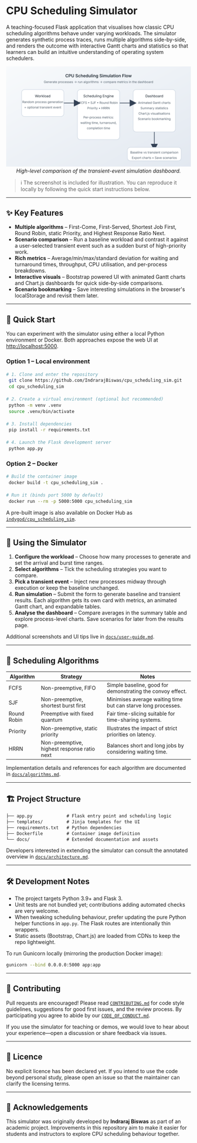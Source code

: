# CPU Scheduling Simulator

A teaching-focused Flask application that visualises how classic CPU scheduling
algorithms behave under varying workloads.  The simulator generates synthetic
process traces, runs multiple algorithms side-by-side, and renders the outcome
with interactive Gantt charts and statistics so that learners can build an
intuitive understanding of operating system schedulers.

<p align="center">
  <img src="docs/assets/app-overview.svg" alt="Diagram of the results dashboard flow" width="720" />
  <br/><em>High-level comparison of the transient-event simulation dashboard.</em>
</p>

> ℹ️ The screenshot is included for illustration. You can reproduce it locally
> by following the quick start instructions below.

---

## ✨ Key Features

- **Multiple algorithms** – First-Come, First-Served, Shortest Job First,
  Round Robin, static Priority, and Highest Response Ratio Next.
- **Scenario comparison** – Run a baseline workload and contrast it against a
  user-selected transient event such as a sudden burst of high-priority work.
- **Rich metrics** – Average/min/max/standard deviation for waiting and
  turnaround times, throughput, CPU utilisation, and per-process breakdowns.
- **Interactive visuals** – Bootstrap powered UI with animated Gantt charts and
  Chart.js dashboards for quick side-by-side comparisons.
- **Scenario bookmarking** – Save interesting simulations in the browser's
  localStorage and revisit them later.

---

## 🚀 Quick Start

You can experiment with the simulator using either a local Python environment or
Docker.  Both approaches expose the web UI at <http://localhost:5000>.

### Option 1 – Local environment

```bash
# 1. Clone and enter the repository
 git clone https://github.com/IndrarajBiswas/cpu_scheduling_sim.git
 cd cpu_scheduling_sim

# 2. Create a virtual environment (optional but recommended)
 python -m venv .venv
 source .venv/bin/activate

# 3. Install dependencies
 pip install -r requirements.txt

# 4. Launch the Flask development server
 python app.py
```

### Option 2 – Docker

```bash
# Build the container image
 docker build -t cpu_scheduling_sim .

# Run it (binds port 5000 by default)
 docker run --rm -p 5000:5000 cpu_scheduling_sim
```

A pre-built image is also available on Docker Hub as
[`indygod/cpu_scheduling_sim`](https://hub.docker.com/r/indygod/cpu_scheduling_sim).

---

## 🧭 Using the Simulator

1. **Configure the workload** – Choose how many processes to generate and set
   the arrival and burst time ranges.
2. **Select algorithms** – Tick the scheduling strategies you want to compare.
3. **Pick a transient event** – Inject new processes midway through execution or
   keep the baseline unchanged.
4. **Run simulation** – Submit the form to generate baseline and transient
   results. Each algorithm gets its own card with metrics, an animated Gantt
   chart, and expandable tables.
5. **Analyse the dashboard** – Compare averages in the summary table and explore
   process-level charts. Save scenarios for later from the results page.

Additional screenshots and UI tips live in [`docs/user-guide.md`](docs/user-guide.md).

---

## 🧠 Scheduling Algorithms

| Algorithm | Strategy | Notes |
|-----------|----------|-------|
| FCFS | Non-preemptive, FIFO | Simple baseline, good for demonstrating the convoy effect. |
| SJF | Non-preemptive, shortest burst first | Minimises average waiting time but can starve long processes. |
| Round Robin | Preemptive with fixed quantum | Fair time-slicing suitable for time-sharing systems. |
| Priority | Non-preemptive, static priority | Illustrates the impact of strict priorities on latency. |
| HRRN | Non-preemptive, highest response ratio next | Balances short and long jobs by considering waiting time. |

Implementation details and references for each algorithm are documented in
[`docs/algorithms.md`](docs/algorithms.md).

---

## 🏗️ Project Structure

```
├── app.py             # Flask entry point and scheduling logic
├── templates/         # Jinja templates for the UI
├── requirements.txt   # Python dependencies
├── Dockerfile         # Container image definition
└── docs/              # Extended documentation and assets
```

Developers interested in extending the simulator can consult the annotated
overview in [`docs/architecture.md`](docs/architecture.md).

---

## 🛠️ Development Notes

- The project targets Python 3.9+ and Flask 3.
- Unit tests are not bundled yet; contributions adding automated checks are very
  welcome.
- When tweaking scheduling behaviour, prefer updating the pure Python helper
  functions in `app.py`. The Flask routes are intentionally thin wrappers.
- Static assets (Bootstrap, Chart.js) are loaded from CDNs to keep the repo
  lightweight.

To run Gunicorn locally (mirroring the production Docker image):

```bash
gunicorn --bind 0.0.0.0:5000 app:app
```

---

## 🤝 Contributing

Pull requests are encouraged! Please read [`CONTRIBUTING.md`](CONTRIBUTING.md)
for code style guidelines, suggestions for good first issues, and the review
process.  By participating you agree to abide by our
[`CODE_OF_CONDUCT.md`](CODE_OF_CONDUCT.md).

If you use the simulator for teaching or demos, we would love to hear about your
experience—open a discussion or share feedback via issues.

---

## 📄 Licence

No explicit licence has been declared yet. If you intend to use the code beyond
personal study, please open an issue so that the maintainer can clarify the
licensing terms.

---

## 🙌 Acknowledgements

This simulator was originally developed by **Indraraj Biswas** as part of an
academic project. Improvements in this repository aim to make it easier for
students and instructors to explore CPU scheduling behaviour together.

